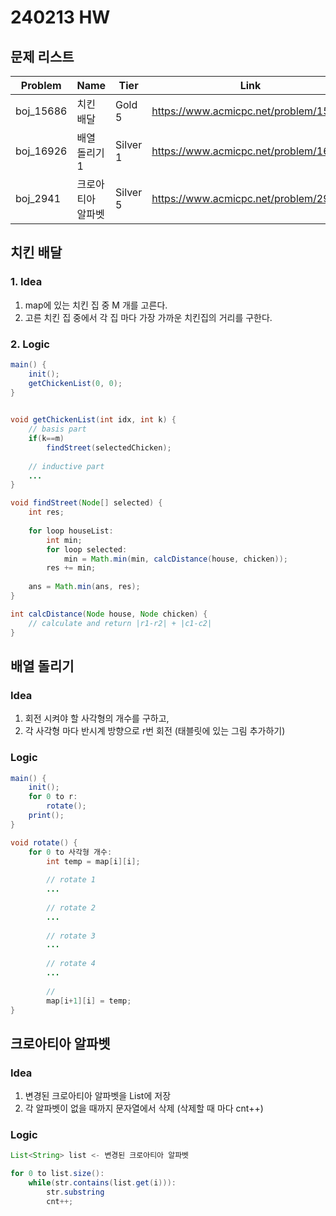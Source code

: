 # 240213 HW

## 문제 리스트
| Problem | Name | Tier | Link
| ------ | ------ | ------ | ------ |
| boj_15686 | 치킨 배달 | Gold 5 | https://www.acmicpc.net/problem/15686
| boj_16926 | 배열 돌리기 1 | Silver 1 | https://www.acmicpc.net/problem/16926|
| boj_2941 | 크로아티아 알파벳 | Silver 5 | https://www.acmicpc.net/problem/2941

## 치킨 배달

### 1. Idea
1. map에 있는 치킨 집 중 M 개를 고른다.
2. 고른 치킨 집 중에서 각 집 마다 가장 가까운 치킨집의 거리를 구한다.

### 2. Logic
```java
main() {
    init();
    getChickenList(0, 0);
}

    
void getChickenList(int idx, int k) {
    // basis part
    if(k==m)
        findStreet(selectedChicken);
    
    // inductive part
    ...
}

void findStreet(Node[] selected) {
    int res;
    
    for loop houseList:
        int min;
        for loop selected:
            min = Math.min(min, calcDistance(house, chicken));
        res += min;
        
    ans = Math.min(ans, res);
}

int calcDistance(Node house, Node chicken) {
    // calculate and return |r1-r2| + |c1-c2|
}
```

## 배열 돌리기 

### Idea
1. 회전 시켜야 할 사각형의 개수를 구하고, 
2. 각 사각형 마다 반시계 방향으로 r번 회전 (태블릿에 있는 그림 추가하기)

### Logic

```java
main() {
    init();
    for 0 to r:
        rotate();
    print();
}

void rotate() {
    for 0 to 사각형 개수:
        int temp = map[i][i];
        
        // rotate 1
        ...
        
        // rotate 2
        ...
        
        // rotate 3
        ...
        
        // rotate 4
        ...
        
        //
        map[i+1][i] = temp;
}

```

## 크로아티아 알파벳

### Idea
1. 변경된 크로아티아 알파벳을 List에 저장
2. 각 알파벳이 없을 때까지 문자열에서 삭제 (삭제할 때 마다 cnt++)

### Logic
```java
List<String> list <- 변경된 크로아티아 알파벳

for 0 to list.size():
    while(str.contains(list.get(i))):
        str.substring
        cnt++;
```



